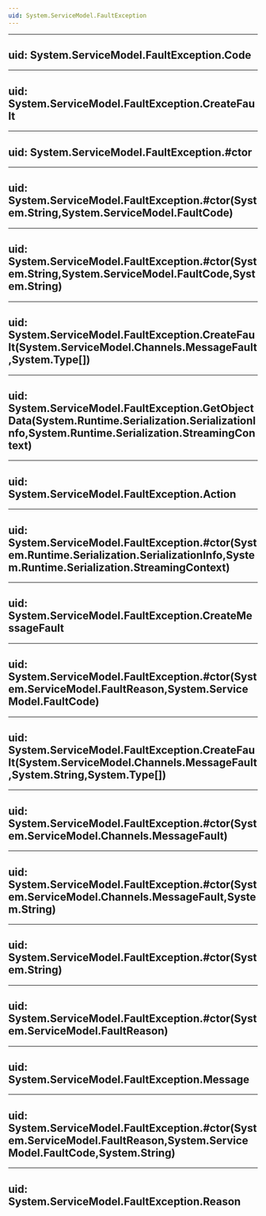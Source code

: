 ```yaml
---
uid: System.ServiceModel.FaultException
---
```


---
uid: System.ServiceModel.FaultException.Code
---

---
uid: System.ServiceModel.FaultException.CreateFault
---

---
uid: System.ServiceModel.FaultException.#ctor
---

---
uid: System.ServiceModel.FaultException.#ctor(System.String,System.ServiceModel.FaultCode)
---

---
uid: System.ServiceModel.FaultException.#ctor(System.String,System.ServiceModel.FaultCode,System.String)
---

---
uid: System.ServiceModel.FaultException.CreateFault(System.ServiceModel.Channels.MessageFault,System.Type[])
---

---
uid: System.ServiceModel.FaultException.GetObjectData(System.Runtime.Serialization.SerializationInfo,System.Runtime.Serialization.StreamingContext)
---

---
uid: System.ServiceModel.FaultException.Action
---

---
uid: System.ServiceModel.FaultException.#ctor(System.Runtime.Serialization.SerializationInfo,System.Runtime.Serialization.StreamingContext)
---

---
uid: System.ServiceModel.FaultException.CreateMessageFault
---

---
uid: System.ServiceModel.FaultException.#ctor(System.ServiceModel.FaultReason,System.ServiceModel.FaultCode)
---

---
uid: System.ServiceModel.FaultException.CreateFault(System.ServiceModel.Channels.MessageFault,System.String,System.Type[])
---

---
uid: System.ServiceModel.FaultException.#ctor(System.ServiceModel.Channels.MessageFault)
---

---
uid: System.ServiceModel.FaultException.#ctor(System.ServiceModel.Channels.MessageFault,System.String)
---

---
uid: System.ServiceModel.FaultException.#ctor(System.String)
---

---
uid: System.ServiceModel.FaultException.#ctor(System.ServiceModel.FaultReason)
---

---
uid: System.ServiceModel.FaultException.Message
---

---
uid: System.ServiceModel.FaultException.#ctor(System.ServiceModel.FaultReason,System.ServiceModel.FaultCode,System.String)
---

---
uid: System.ServiceModel.FaultException.Reason
---
